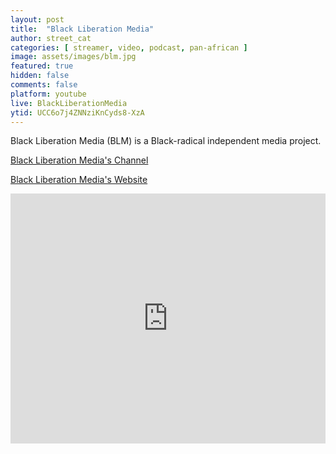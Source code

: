 ```yaml
---
layout: post
title:  "Black Liberation Media"
author: street_cat
categories: [ streamer, video, podcast, pan-african ]
image: assets/images/blm.jpg
featured: true
hidden: false
comments: false
platform: youtube
live: BlackLiberationMedia
ytid: UCC6o7j4ZNNziKnCyds8-XzA
---
```


Black Liberation Media (BLM) is a Black-radical independent media project.

<a href="https://www.youtube.com/@BlackLiberationMedia">Black Liberation Media's Channel</a>

<a href="https://blkliberationmedia.org">Black Liberation Media's Website</a>

<iframe 
width="100%" height="400" 
src="https://www.youtube.com/embed/+lastest?list=PL7_X-VeroWRse7PIDno7dy4jOHQCjEiJJ" 
title="YouTube video player" 
frameborder="0" 
allow="autoplay; encrypted-media; picture-in-picture; web-share"
referrerpolicy="strict-origin-when-cross-origin" 
allowfullscreen>
</iframe>

